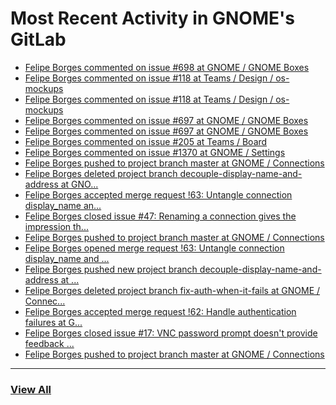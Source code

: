 # Most Recent Activity in GNOME's GitLab

<!-- BLOG-POST-LIST:START -->
- [Felipe Borges commented on issue #698 at GNOME / GNOME Boxes](https://gitlab.gnome.org/GNOME/gnome-boxes/-/issues/698#note_1122430)
- [Felipe Borges commented on issue #118 at Teams / Design / os-mockups](https://gitlab.gnome.org/Teams/Design/os-mockups/-/issues/118#note_1122428)
- [Felipe Borges commented on issue #118 at Teams / Design / os-mockups](https://gitlab.gnome.org/Teams/Design/os-mockups/-/issues/118#note_1122423)
- [Felipe Borges commented on issue #697 at GNOME / GNOME Boxes](https://gitlab.gnome.org/GNOME/gnome-boxes/-/issues/697#note_1121791)
- [Felipe Borges commented on issue #697 at GNOME / GNOME Boxes](https://gitlab.gnome.org/GNOME/gnome-boxes/-/issues/697#note_1121790)
- [Felipe Borges commented on issue #205 at Teams / Board](https://gitlab.gnome.org/Teams/Board/-/issues/205#note_1120679)
- [Felipe Borges commented on issue #1370 at GNOME / Settings](https://gitlab.gnome.org/GNOME/gnome-control-center/-/issues/1370#note_1119656)
- [Felipe Borges pushed to project branch master at GNOME / Connections](https://gitlab.gnome.org/GNOME/connections/-/commit/7830f140a58aad6e7c9b0ed931673630d66a8035)
- [Felipe Borges deleted project branch decouple-display-name-and-address at GNO...](https://gitlab.gnome.org/GNOME/connections/-/commits/decouple-display-name-and-address)
- [Felipe Borges accepted merge request !63: Untangle connection display_name an...](https://gitlab.gnome.org/GNOME/connections/-/merge_requests/63)
- [Felipe Borges closed issue #47: Renaming a connection gives the impression th...](https://gitlab.gnome.org/GNOME/connections/-/issues/47)
- [Felipe Borges pushed to project branch master at GNOME / Connections](https://gitlab.gnome.org/GNOME/connections/-/compare/49702c0cf83175bd87137251d542a4a792c6297a...974b9a5527bb15ff74c7f9d32ec7ffe245c8908e)
- [Felipe Borges opened merge request !63: Untangle connection display_name and ...](https://gitlab.gnome.org/GNOME/connections/-/merge_requests/63)
- [Felipe Borges pushed new project branch decouple-display-name-and-address at ...](https://gitlab.gnome.org/GNOME/connections/-/commits/decouple-display-name-and-address)
- [Felipe Borges deleted project branch fix-auth-when-it-fails at GNOME / Connec...](https://gitlab.gnome.org/GNOME/connections/-/commits/fix-auth-when-it-fails)
- [Felipe Borges accepted merge request !62: Handle authentication failures at G...](https://gitlab.gnome.org/GNOME/connections/-/merge_requests/62)
- [Felipe Borges closed issue #17: VNC password prompt doesn&#39;t provide feedback ...](https://gitlab.gnome.org/GNOME/connections/-/issues/17)
- [Felipe Borges pushed to project branch master at GNOME / Connections](https://gitlab.gnome.org/GNOME/connections/-/compare/d55d29a13e0c035238b7ee8851f5ed93e85107d9...49702c0cf83175bd87137251d542a4a792c6297a)
<!-- BLOG-POST-LIST:END -->

___

### [View All](https://gitlab.gnome.org/users/felipeborges/activity)
